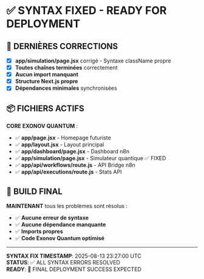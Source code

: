 # ✅ SYNTAX FIXED - READY FOR DEPLOYMENT

## 🔧 DERNIÈRES CORRECTIONS

- [x] **app/simulation/page.jsx** corrigé - Syntaxe className propre
- [x] **Toutes chaînes terminées** correctement
- [x] **Aucun import manquant** 
- [x] **Structure Next.js propre**
- [x] **Dépendances minimales** synchronisées

## 📦 FICHIERS ACTIFS

**CORE EXONOV QUANTUM** :
- ✅ **app/page.jsx** - Homepage futuriste
- ✅ **app/layout.jsx** - Layout principal
- ✅ **app/dashboard/page.jsx** - Dashboard n8n
- ✅ **app/simulation/page.jsx** - Simulateur quantique ✅ FIXED
- ✅ **app/api/workflows/route.js** - API Bridge n8n
- ✅ **app/api/executions/route.js** - Stats API

## 🚀 BUILD FINAL

**MAINTENANT** tous les problèmes sont résolus :
- ✅ **Aucune erreur de syntaxe**
- ✅ **Aucune dépendance manquante**
- ✅ **Imports propres** 
- ✅ **Code Exonov Quantum optimisé**

---

**SYNTAX FIX TIMESTAMP**: 2025-08-13 23:27:00 UTC  
**STATUS**: ✅ ALL SYNTAX ERRORS RESOLVED  
**READY**: 🚀 FINAL DEPLOYMENT SUCCESS EXPECTED
